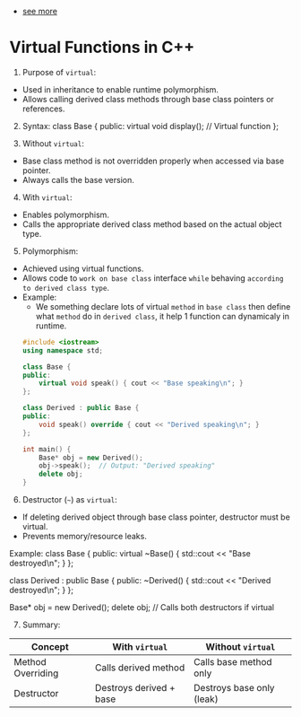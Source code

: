 - [see more](https://cplusplus.com/doc/tutorial/polymorphism/)



# Virtual Functions in C++

1. Purpose of `virtual`:
- Used in inheritance to enable runtime polymorphism.
- Allows calling derived class methods through base class pointers or references.

2. Syntax:
class Base {
public:
    virtual void display();  // Virtual function
};

3. Without `virtual`:
- Base class method is not overridden properly when accessed via base pointer.
- Always calls the base version.

4. With `virtual`:
- Enables polymorphism.
- Calls the appropriate derived class method based on the actual object type.

5. Polymorphism:
- Achieved using virtual functions.
- Allows code to `work on base class` interface `while` behaving `according to derived class type`.
- Example:
    - We something declare lots of virtual `method` in `base class` then define what `method` do in `derived class`, it help 1 function can dynamicaly in runtime.
    ``` cpp
    #include <iostream>
    using namespace std;

    class Base {
    public:
        virtual void speak() { cout << "Base speaking\n"; }
    };

    class Derived : public Base {
    public:
        void speak() override { cout << "Derived speaking\n"; }
    };

    int main() {
        Base* obj = new Derived();
        obj->speak();  // Output: "Derived speaking"
        delete obj;
    }

    ```

6. Destructor (`~`) as `virtual`:
- If deleting derived object through base class pointer, destructor must be virtual.
- Prevents memory/resource leaks.

Example:
class Base {
public:
    virtual ~Base() { std::cout << "Base destroyed\n"; }
};

class Derived : public Base {
public:
    ~Derived() { std::cout << "Derived destroyed\n"; }
};

Base* obj = new Derived();
delete obj;  // Calls both destructors if virtual

7. Summary:

| Concept            | With `virtual`              | Without `virtual`          |
|-------------------|-----------------------------|----------------------------|
| Method Overriding | Calls derived method         | Calls base method only     |
| Destructor        | Destroys derived + base      | Destroys base only (leak)  |
